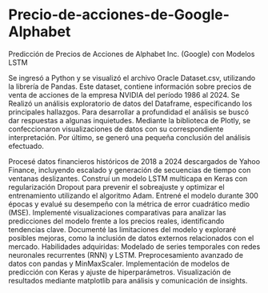 # Precio-de-acciones-de-Google-Alphabet
Predicción de Precios de Acciones de Alphabet Inc. (Google) con Modelos LSTM

Se ingresó a Python y se visualizó el archivo Oracle Dataset.csv, utilizando la librería de Pandas. Este dataset, contiene información sobre precios de venta de acciones de la empresa NVIDIA del período 1986 al 2024. 
Se Realizó un análisis exploratorio de datos del Dataframe, especificando los principales hallazgos. 
Para desarrollar a profundidad el análisis se buscó dar respuestas a algunas inquietudes. Mediante la biblioteca de Plotly, se confeccionaron visualizaciones de datos con su correspondiente interpretación. Por último, se generó una pequeña conclusión del análisis efectuado.

Procesé datos financieros históricos de 2018 a 2024 descargados de Yahoo Finance, incluyendo escalado y generación de secuencias de tiempo con ventanas deslizantes.
Construí un modelo LSTM multicapa en Keras con regularización Dropout para prevenir el sobreajuste y optimizar el entrenamiento utilizando el algoritmo Adam.
Entrené el modelo durante 300 épocas y evalué su desempeño con la métrica de error cuadrático medio (MSE).
Implementé visualizaciones comparativas para analizar las predicciones del modelo frente a los precios reales, identificando tendencias clave.
Documenté las limitaciones del modelo y exploraré posibles mejoras, como la inclusión de datos externos relacionados con el mercado.
Habilidades adquiridas:
Modelado de series temporales con redes neuronales recurrentes (RNN) y LSTM.
Preprocesamiento avanzado de datos con pandas y MinMaxScaler.
Implementación de modelos de predicción con Keras y ajuste de hiperparámetros.
Visualización de resultados mediante matplotlib para análisis y comunicación de insights.
